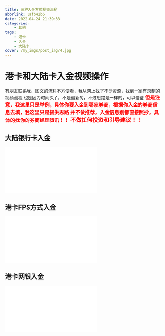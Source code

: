 ```yaml
---
title: 三种入金方式视频流程
abbrlink: 1afb42b6
date: 2022-04-24 21:39:33
categories:
    - 其他
tags:
    - 港卡
    - 入金
    - 大陆卡
cover: /my_imgs/post_img/4.jpg
---
```


# 港卡和大陆卡入金视频操作

有朋友联系我，图文的流程不方便看，我从网上找了不少资源，找到一家有录制的视频流程
也是因为时间久了，不是最新的，不过思路是一样的，可以借鉴
**<font color="red" size=3>但是注意，我这里只是举例，具体你要入金到哪家券商，根据你入金的券商信息去填，我这里只是提供思路</font>**
**<font color="red" size=3>并不做推荐，入金信息别都直接照抄，具体的找你的券商经理资讯！！</font>**
**<font color="red" size=4>不做任何投资和引导建议！！</font>**

## 大陆银行卡入金
<div class="bilibili">
    <iframe src="//player.bilibili.com/player.html?aid=553404697&bvid=BV1Si4y127kY&cid=584155262&page=1" scrolling="no" border="0" frameborder="no" framespacing="0" allowfullscreen="true"> </iframe>
</div>


## 港卡FPS方式入金
<div class="bilibili">
    <iframe src="//player.bilibili.com/player.html?aid=853391446&bvid=BV1WL4y1V7Sx&cid=584105537&page=1" scrolling="no" border="0" frameborder="no" framespacing="0" allowfullscreen="true"> </iframe>
</div>


## 港卡网银入金
<div class="bilibili">
    <iframe src="//player.bilibili.com/player.html?aid=425996560&bvid=BV1c3411K7S6&cid=584154674&page=1" scrolling="no" border="0" frameborder="no" framespacing="0" allowfullscreen="true"> </iframe>
</div>


